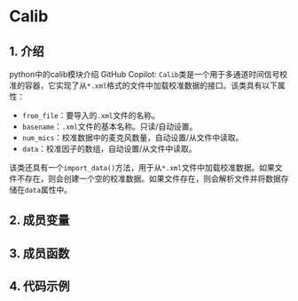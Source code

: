 # Calib 

## 1. 介绍

python中的calib模块介绍
GitHub Copilot: `Calib`类是一个用于多通道时间信号校准的容器，它实现了从`*.xml`格式的文件中加载校准数据的接口。该类具有以下属性：

- `from_file`：要导入的`.xml`文件的名称。
- `basename`：`.xml`文件的基本名称。只读/自动设置。
- `num_mics`：校准数据中的麦克风数量，自动设置/从文件中读取。
- `data`：校准因子的数组，自动设置/从文件中读取。

该类还具有一个`import_data()`方法，用于从`*.xml`文件中加载校准数据。如果文件不存在，则会创建一个空的校准数据。如果文件存在，则会解析文件并将数据存储在`data`属性中。

## 2. 成员变量




## 3. 成员函数

## 4. 代码示例
